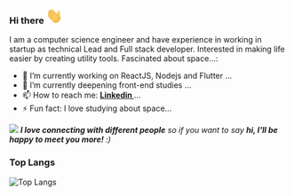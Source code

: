 ### Hi there <img src="https://raw.githubusercontent.com/Daniel-Quirino/Daniel-Quirino/main/wave.gif" width="30px">

I am a computer science engineer and have experience in working in startup as technical Lead and Full stack developer. Interested in making life easier by creating utility tools. Fascinated about space...:

- 🔭 I’m currently working on ReactJS, Nodejs and Flutter ...
- 🌱 I’m currently deepening front-end studies ...
- 📫 How to reach me: <strong><a href="https://www.linkedin.com/in/danielpiresquirino/"> Linkedin </a></strong> ...
- ⚡ Fun fact: I love studying about space...

<img src="https://media.giphy.com/media/LnQjpWaON8nhr21vNW/giphy.gif" width="60"> <em><b>I love connecting with different people</b> so if you want to say <b>hi, I'll be happy to meet you more!</b> :)</em>

### Top Langs

![Top Langs](https://github-readme-stats.vercel.app/api/top-langs/?username=Daniel-Quirino&hide=TeX&layout=compact&theme=dracula)

